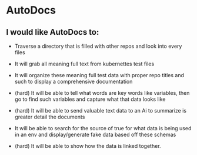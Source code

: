 # AutoDocs

## I would like AutoDocs to:
- Traverse a directory that is filled with other repos and look into every files
- It will grab all meaning full text from kubernettes test files
- It will organize these meaning full test data with proper repo titles and such to
display a comprehensive documentation

- (hard) It will be able to tell what words are key words like variables, then go to find such variables and capture what that data looks like

- (hard) It will be able to send valuable text data to an Ai to summarize is greater detail the documents

- It will be able to search for the source of true for what data is being used in an env and display/generate fake data based off these schemas
- (hard) It will be able to show how the data is linked together.
